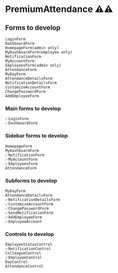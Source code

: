 # PremiumAttendance ⚠️⚠️

## Forms to develop
    LoginForm
    DashboardForm
    HomepageForm(admin only)
    MyDashboardForm(employee only)
    NotificationForm
    MyAccountForm
    EmployeesForm(admin only)
    AttendanceForm
    MyDayForm
    AttendanceDetailsForm
    NotificationDetailsForm
    CustomizeAccountForm
    ChangePasswordForm
    AddEmployeeForm
    
### Main forms to develop
    ✅LoginForm
    ✅DashboardForm

### Sidebar forms to develop
    HomepageForm
    MyDashboardForm
    ✅NotificationForm
    ✅MyAccountForm
    ✅EmployeesForm
    AttendanceForm

### Subforms to develop
    MyDayForm
    AttendanceDetailsForm
    ✅NotificationDetailsForm
    ✅CustomizeAccountForm
    ✅ChangePasswordForm
    ✅SendNotificationForm
    ✅AddEmployeeForm
    ✅EmployeeAccount

### Controls to develop
    EmployeeStatusControl
    ✅NotificationControl
    ColleagueControl
    ✅EmployeeControl
    DayControl
    AttendanceControl

